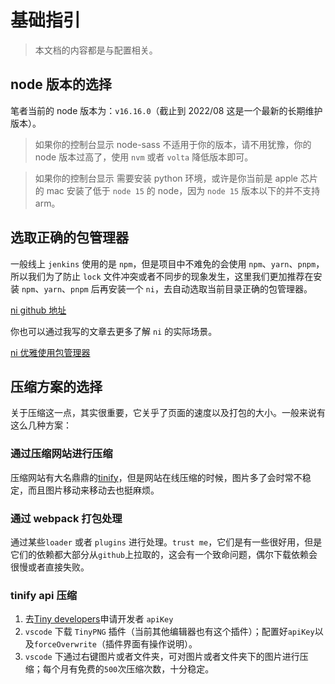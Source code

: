 # 基础指引

> 本文档的内容都是与配置相关。

## node 版本的选择

笔者当前的 node 版本为：`v16.16.0`（截止到 2022/08 这是一个最新的长期维护版本）。

> 如果你的控制台显示 node-sass 不适用于你的版本，请不用犹豫，你的 node 版本过高了，使用 `nvm` 或者 `volta` 降低版本即可。

> 如果你的控制台显示 需要安装 python 环境，或许是你当前是 apple 芯片的 mac 安装了低于 `node 15` 的 node，因为 `node 15` 版本以下的并不支持 arm。

## 选取正确的包管理器

一般线上 `jenkins` 使用的是 `npm`，但是项目中不难免的会使用 `npm`、`yarn`、`pnpm`，所以我们为了防止 `lock` 文件冲突或者不同步的现象发生，这里我们更加推荐在安装 `npm`、`yarn`、`pnpm` 后再安装一个 `ni`，去自动选取当前目录正确的包管理器。

[ni github 地址](https://github.com/antfu/ni)

你也可以通过我写的文章去更多了解 `ni` 的实际场景。

[ni 优雅使用包管理器](https://juejin.cn/post/7128276128648658974)

## 压缩方案的选择

关于压缩这一点，其实很重要，它关乎了页面的速度以及打包的大小。一般来说有这么几种方案：

### 通过压缩网站进行压缩

压缩网站有大名鼎鼎的[tinify](https://tinify.cn/)，但是网站在线压缩的时候，图片多了会时常不稳定，而且图片移动来移动去也挺麻烦。

### 通过 webpack 打包处理

通过某些`loader` 或者 `plugins` 进行处理。`trust me`，它们是有一些很好用，但是它们的依赖都大部分从`github`上拉取的，这会有一个致命问题，偶尔下载依赖会很慢或者直接失败。

### tinify api 压缩

1. 去[Tiny developers](https://tinify.cn/developers)申请开发者 `apiKey`
2. `vscode` 下载 `TinyPNG` 插件（当前其他编辑器也有这个插件）；配置好`apiKey`以及`forceOverwrite`（插件界面有操作说明）。
3. `vscode` 下通过右键图片或者文件夹，可对图片或者文件夹下的图片进行压缩；每个月有免费的`500`次压缩次数，十分稳定。